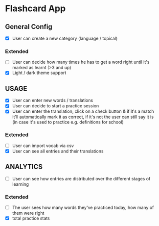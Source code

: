 # Flashcard App
## General Config
- [x] User can create a new category (language / topical)
### Extended
- [ ] User can decide how many times he has to get a word right until it's marked as learnt (>3 and up)
- [x] Light / dark theme support

## USAGE
- [x] User can enter new words / translations
- [x] User can decide to start a practice session
- [x] User can enter the translation, click on a check button & if it's a match it'll automatically mark it as correct, if it's not the user can still say it is (in case it's used to practice e.g. definitions for school)
### Extended
- [ ] User can import vocab via csv
- [x] User can see all entries and their translations

## ANALYTICS
- [ ] User can see how entries are distributed over the different stages of learning
### Extended
- [ ] The user sees how many words they've practiced today, how many of them were right
- [x] total practice stats